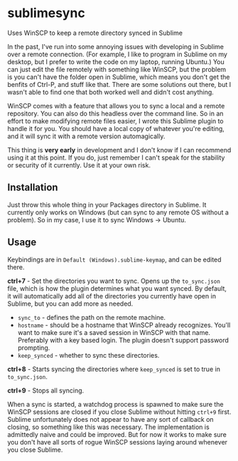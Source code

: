 sublimesync
===========

Uses WinSCP to keep a remote directory synced in Sublime

In the past, I've run into some annoying issues with developing in Sublime over a remote connection. (For example, I like to program in Sublime on my desktop, but I prefer to write the code on my laptop, running Ubuntu.) You can just edit the file remotely with something like WinSCP, but the problem is you can't have the folder open in Sublime, which means you don't get the benfits of Ctrl-P, and stuff like that. There are some solutions out there, but I wasn't able to find one that both worked well and didn't cost anything.

WinSCP comes with a feature that allows you to sync a local and a remote repository. You can also do this headless over the command line. So in an effort to make modifying remote files easier, I wrote this Sublime plugin to handle it for you. You should have a local copy of whatever you're editing, and it will sync it with a remote version automagically.

This thing is **very early** in development and I don't know if I can recommend using it at this point. If you do, just remember I can't speak for the stability or security of it currently. Use it at your own risk.

Installation
------------

Just throw this whole thing in your Packages directory in Sublime. It currently only works on Windows (but can sync to any remote OS without a problem). So in my case, I use it to sync Windows -> Ubuntu.

Usage
-----

Keybindings are in `Default (Windows).sublime-keymap`, and can be edited there.

**ctrl+7** - Set the directories you want to sync. Opens up the `to_sync.json` file, which is how the plugin determines what you want synced. By default, it will automatically add all of the directories you currently have open in Sublime, but you can add more as needed.

* `sync_to` - defines the path on the remote machine.
* `hostname` - should be a hostname that WinSCP already recognizes. You'll want to make sure it's a saved session in WinSCP with that name. Preferably with a key based login. The plugin doesn't support password prompting.
* `keep_synced` - whether to sync these directories.

**ctrl+8** - Starts syncing the directories where `keep_synced` is set to true in `to_sync.json`.

**ctrl+9** - Stops all syncing.


When a sync is started, a watchdog process is spawned to make sure the WinSCP sessions are closed if you close Sublime without hitting `ctrl+9` first. Sublime unfortunately does not appear to have any sort of callback on closing, so something like this was necessary. The implementation is admittedly naive and could be improved. But for now it works to make sure you don't have all sorts of rogue WinSCP sessions laying around whenever you close Sublime.